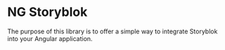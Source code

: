 # NG Storyblok

The purpose of this library is to offer a simple way to integrate Storyblok into your Angular application.

